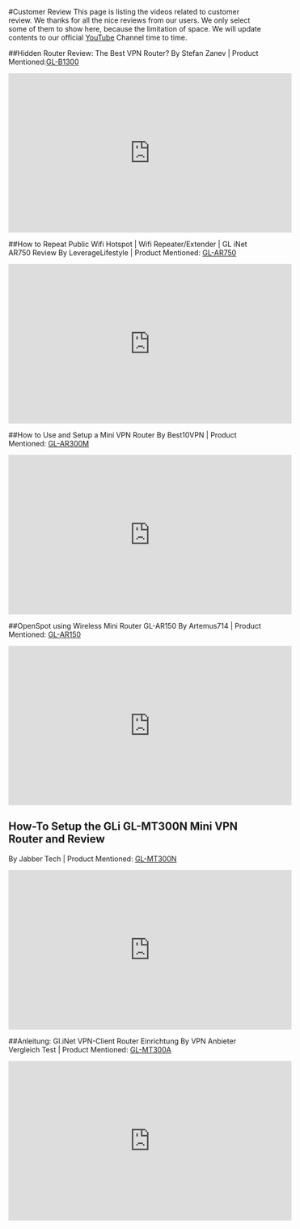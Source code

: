 #Customer Review
This page is listing the videos related to customer review. We thanks for all the nice reviews from our users. We only select some of them to show here, because the limitation of space.  We will update contents to our official  [YouTube](https://www.youtube.com/channel/UCBfNEzurltlIeFFCbUgHQyg?view_as=subscriber) Channel time to time.

##Hidden Router Review: The Best VPN Router?
By Stefan Zanev | Product Mentioned:[GL-B1300](https://www.gl-inet.com/products/gl-b1300/)
<iframe width="560" height="315" src="https://www.youtube.com/embed/VXrSmh1OfTU" frameborder="0" allow="autoplay; encrypted-media" allowfullscreen></iframe>


##How to Repeat Public Wifi Hotspot | Wifi Repeater/Extender | GL iNet AR750 Review
By LeverageLifestyle | Product Mentioned: [GL-AR750](https://www.gl-inet.com/products/gl-ar750/)
<iframe width="560" height="315" src="https://www.youtube.com/embed/EIUFUIq0Wj4" frameborder="0" allow="autoplay; encrypted-media" allowfullscreen></iframe>


##How to Use and Setup a Mini VPN Router
By Best10VPN | Product Mentioned: [GL-AR300M](https://www.gl-inet.com/products/gl-ar300m/)
<iframe width="560" height="315" src="https://www.youtube.com/embed/iMzFVCRj7dw" frameborder="0" allow="autoplay; encrypted-media" allowfullscreen></iframe>


##OpenSpot using Wireless Mini Router GL-AR150
By Artemus714 | Product Mentioned: [GL-AR150](https://www.gl-inet.com/products/gl-ar150/)
<iframe width="560" height="315" src="https://www.youtube.com/embed/reb5nAmLx54" frameborder="0" allow="autoplay; encrypted-media" allowfullscreen></iframe>


## How-To Setup the GLi GL-MT300N Mini VPN Router and Review
By Jabber Tech | Product Mentioned: [GL-MT300N](https://www.gl-inet.com/products/gl-mt300n/)
<iframe width="560" height="315" src="https://www.youtube.com/embed/pfHZ-iP0rXA" frameborder="0" allow="autoplay; encrypted-media" allowfullscreen></iframe>


##Anleitung: Gl.iNet VPN-Client Router Einrichtung
By VPN Anbieter Vergleich Test  | Product Mentioned: [GL-MT300A](https://www.gl-inet.com/products/gl-mt300a/)
<iframe width="560" height="315" src="https://www.youtube.com/embed/Rl04SULQ4vE" frameborder="0" allow="autoplay; encrypted-media" allowfullscreen></iframe>